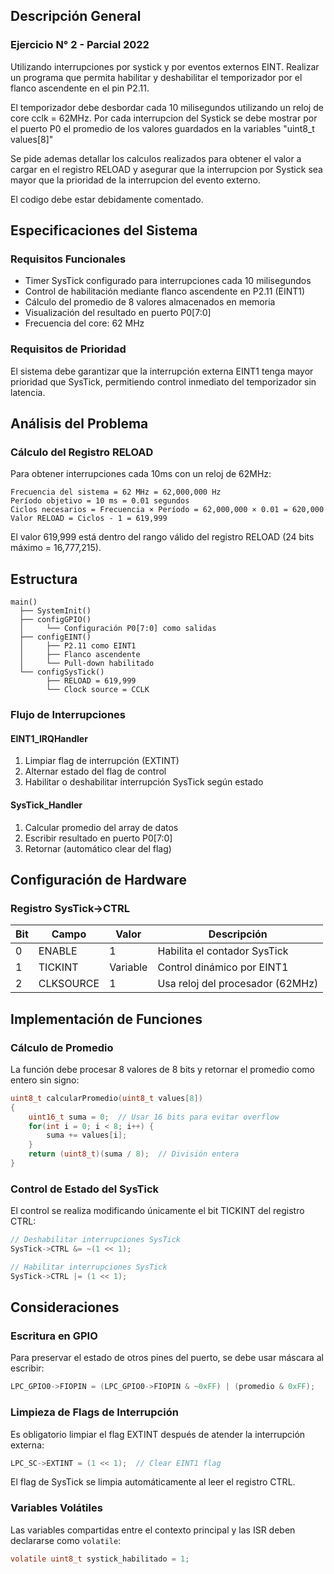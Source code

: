 
## Descripción General

### Ejercicio N° 2 - Parcial 2022
 
 Utilizando interrupciones por systick y por eventos externos EINT.
  Realizar un programa que permita habilitar y deshabilitar el temporizador por
 el flanco ascendente en el pin P2.11.

 El temporizador debe desbordar cada 10 milisegundos utilizando un reloj de core cclk = 62MHz.
 Por cada interrupcion del Systick se debe mostrar por el puerto P0 el promedio de los
 valores guardados en la variables "uint8_t values[8]"
 
 Se pide ademas detallar los calculos realizados para obtener el valor a cargar en el
 registro RELOAD y asegurar que la interrupcion por Systick sea mayor que la
 prioridad de la interrupcion del evento externo.

 El codigo debe estar debidamente comentado. 

## Especificaciones del Sistema

### Requisitos Funcionales
- Timer SysTick configurado para interrupciones cada 10 milisegundos
- Control de habilitación mediante flanco ascendente en P2.11 (EINT1)
- Cálculo del promedio de 8 valores almacenados en memoria
- Visualización del resultado en puerto P0[7:0]
- Frecuencia del core: 62 MHz

### Requisitos de Prioridad
El sistema debe garantizar que la interrupción externa EINT1 tenga mayor prioridad que SysTick, permitiendo control inmediato del temporizador sin latencia.

## Análisis del Problema

### Cálculo del Registro RELOAD

Para obtener interrupciones cada 10ms con un reloj de 62MHz:

```
Frecuencia del sistema = 62 MHz = 62,000,000 Hz
Período objetivo = 10 ms = 0.01 segundos
Ciclos necesarios = Frecuencia × Período = 62,000,000 × 0.01 = 620,000
Valor RELOAD = Ciclos - 1 = 619,999
```

El valor 619,999 está dentro del rango válido del registro RELOAD (24 bits máximo = 16,777,215).
  

## Estructura

```
main()
  ├── SystemInit()
  ├── configGPIO()
  │     └── Configuración P0[7:0] como salidas
  ├── configEINT()
  │     ├── P2.11 como EINT1
  │     ├── Flanco ascendente
  │     └── Pull-down habilitado
  └── configSysTick()
        ├── RELOAD = 619,999
        └── Clock source = CCLK
```

### Flujo de Interrupciones

#### EINT1_IRQHandler
1. Limpiar flag de interrupción (EXTINT)
2. Alternar estado del flag de control
3. Habilitar o deshabilitar interrupción SysTick según estado

#### SysTick_Handler
1. Calcular promedio del array de datos
2. Escribir resultado en puerto P0[7:0]
3. Retornar (automático clear del flag)

## Configuración de Hardware

### Registro SysTick->CTRL

| Bit | Campo | Valor | Descripción |
|-----|-------|-------|-------------|
| 0 | ENABLE | 1 | Habilita el contador SysTick |
| 1 | TICKINT | Variable | Control dinámico por EINT1 |
| 2 | CLKSOURCE | 1 | Usa reloj del procesador (62MHz) |

 

## Implementación de Funciones

### Cálculo de Promedio

La función debe procesar 8 valores de 8 bits y retornar el promedio como entero sin signo:

```c
uint8_t calcularPromedio(uint8_t values[8])
{
    uint16_t suma = 0;  // Usar 16 bits para evitar overflow
    for(int i = 0; i < 8; i++) {
        suma += values[i];
    }
    return (uint8_t)(suma / 8);  // División entera
}
```

### Control de Estado del SysTick

El control se realiza modificando únicamente el bit TICKINT del registro CTRL:

```c
// Deshabilitar interrupciones SysTick
SysTick->CTRL &= ~(1 << 1);

// Habilitar interrupciones SysTick  
SysTick->CTRL |= (1 << 1);
```

## Consideraciones

### Escritura en GPIO

Para preservar el estado de otros pines del puerto, se debe usar máscara al escribir:

```c
LPC_GPIO0->FIOPIN = (LPC_GPIO0->FIOPIN & ~0xFF) | (promedio & 0xFF);
```

### Limpieza de Flags de Interrupción

Es obligatorio limpiar el flag EXTINT después de atender la interrupción externa:

```c
LPC_SC->EXTINT = (1 << 1);  // Clear EINT1 flag
```

El flag de SysTick se limpia automáticamente al leer el registro CTRL.

### Variables Volátiles

Las variables compartidas entre el contexto principal y las ISR deben declararse como `volatile`:

```c
volatile uint8_t systick_habilitado = 1;
```
 